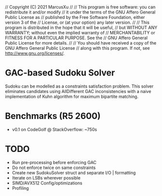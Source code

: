 // Copyright (C) 2021 MarcusXu
// 
// This program is free software: you can redistribute it and/or modify
// it under the terms of the GNU Affero General Public License as
// published by the Free Software Foundation, either version 3 of the
// License, or (at your option) any later version.
// 
// This program is distributed in the hope that it will be useful,
// but WITHOUT ANY WARRANTY; without even the implied warranty of
// MERCHANTABILITY or FITNESS FOR A PARTICULAR PURPOSE.  See the
// GNU Affero General Public License for more details.
// 
// You should have received a copy of the GNU Affero General Public License
// along with this program.  If not, see <http://www.gnu.org/licenses/>.

GAC-based Sudoku Solver
=======================
Sudoku can be modelled as a constraints satisfaction problem. This solver 
eliminates candidates using AllDifferent GAC inconsistencies with a naive
implementation of Kuhn algorithm for maximum bipartite matching.

# Benchmarks (R5 2600)
- v0.1 on CodeGolf @ StackOverflow: ~750s

# TODO
- Run pre-processing before enforcing GAC
- Do not enforce twice on same constraints
- Create new SudokuSolver struct and separate I/O | formatting
- Iterate on LSBs wherever possible
- SIMD/AVX512 Config/optimizations
- Profiling